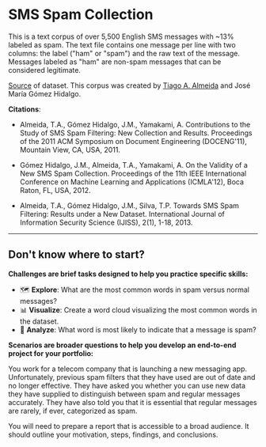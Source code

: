 # SMS Spam Collection

This is a text corpus of over 5,500 English SMS messages with ~13% labeled as spam. The text file contains one message per line with two columns: the label ("ham" or "spam") and the raw text of the message. Messages labeled as "ham" are non-spam messages that can be considered legitimate.

[Source](https://www.dt.fee.unicamp.br/~tiago/smsspamcollection/) of dataset. This corpus was created by  [Tiago A. Almeida](https://www.servidores.ufscar.br/talmeida/) and José María Gómez Hidalgo.

**Citations**: 

- Almeida, T.A., Gómez Hidalgo, J.M., Yamakami, A. Contributions to the Study of SMS Spam Filtering: New Collection and Results.  Proceedings of the 2011 ACM Symposium on Document Engineering (DOCENG'11), Mountain View, CA, USA, 2011. 

- Gómez Hidalgo, J.M., Almeida, T.A., Yamakami, A. On the Validity of a New SMS Spam Collection.  Proceedings of the 11th IEEE International Conference on Machine Learning and Applications (ICMLA'12), Boca Raton, FL, USA, 2012. 

- Almeida, T.A., Gómez Hidalgo, J.M., Silva, T.P.  Towards SMS Spam Filtering: Results under a New Dataset.   International Journal of Information Security Science (IJISS), 2(1), 1-18, 2013. 

-----------

## Don't know where to start?

**Challenges are brief tasks designed to help you practice specific skills:**

- 🗺️ **Explore**: What are the most common words in spam versus normal messages?
- 📊 **Visualize**: Create a word cloud visualizing the most common words in the dataset.
- 🔎 **Analyze**: What word is most likely to indicate that a message is spam?

**Scenarios are broader questions to help you develop an end-to-end project for your portfolio:**

You work for a telecom company that is launching a new messaging app. Unfortunately, previous spam filters that they have used are out of date and no longer effective. They have asked you whether you can use new data they have supplied to distinguish between spam and regular messages accurately. They have also told you that it is essential that regular messages are rarely, if ever, categorized as spam.

You will need to prepare a report that is accessible to a broad audience. It should outline your motivation, steps, findings, and conclusions.